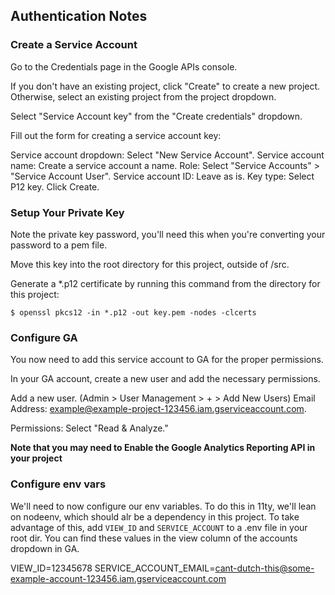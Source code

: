 ## Authentication Notes

### Create a Service Account
Go to the Credentials page in the Google APIs console.

If you don't have an existing project, click "Create" to create a new project. Otherwise, select an existing project from the project dropdown.

Select "Service Account key" from the "Create credentials" dropdown.

Fill out the form for creating a service account key:

Service account dropdown: Select "New Service Account".
Service account name: Create a service account a name.
Role: Select "Service Accounts" > "Service Account User".
Service account ID: Leave as is.
Key type: Select P12 key.
Click Create.

### Setup Your Private Key
Note the private key password, you'll need this when you're converting your password to a pem file.

Move this key into the root directory for this project, outside of /src.

Generate a *.p12 certificate by running this command from the directory for this project:
```
$ openssl pkcs12 -in *.p12 -out key.pem -nodes -clcerts
```

### Configure GA

You now need to add this service account to GA for the proper permissions.

In your GA account, create a new user and add the necessary permissions. 

Add a new user. (Admin > User Management > + > Add New Users)
Email Address: example@example-project-123456.iam.gserviceaccount.com.

Permissions: Select "Read & Analyze."

**Note that you may need to Enable the Google Analytics Reporting API in your project**


### Configure env vars
We'll need to now configure our env variables. To do this in 11ty, we'll lean on nodeenv, which should alr be a dependency in this project. To take advantage of this, add `VIEW_ID` and `SERVICE_ACCOUNT` to a .env file in your root dir. You can find these values in the view column of the accounts dropdown in GA.

VIEW_ID=12345678
SERVICE_ACCOUNT_EMAIL=cant-dutch-this@some-example-account-123456.iam.gserviceaccount.com